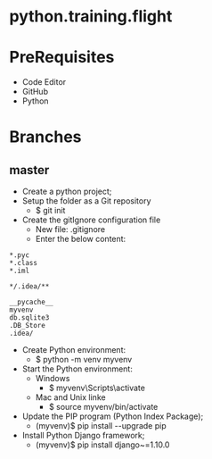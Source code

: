 # python.training.flight

# PreRequisites
- Code Editor
- GitHub
- Python

# Branches

## master
- Create a python project;
- Setup the folder as a Git repository
  - $ git init
- Create the gitIgnore configuration file
  - New file: .gitignore
  - Enter the below content:
```
*.pyc
*.class
*.iml

*/.idea/**

__pycache__
myvenv
db.sqlite3
.DB_Store
.idea/

```
- Create Python environment:
  - $ python -m venv myvenv
- Start the Python environment:
  - Windows
    - $ myvenv\Scripts\activate
  - Mac and Unix linke
    - $ source myvenv/bin/activate
- Update the PIP program (Python Index Package);
  - (myvenv)$ pip install --upgrade pip
- Install Python Django framework;
  - (myvenv)$ pip install django~=1.10.0
